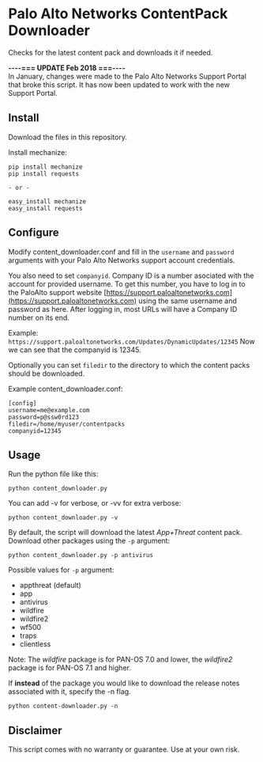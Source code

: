 Palo Alto Networks ContentPack Downloader
=========================================

Checks for the latest content pack and downloads it if needed.

**----=== UPDATE Feb 2018 ===----**  
In January, changes were made to the Palo Alto Networks Support Portal that broke this script. It has now been updated to work with the new Support Portal.

Install
-------

Download the files in this repository.

Install mechanize:

    pip install mechanize
    pip install requests
    
    - or -
    
    easy_install mechanize
    easy_install requests

Configure
---------

Modify content_downloader.conf and fill in the ``username`` and
``password`` arguments with your Palo Alto Networks support
account credentials.

You also need to set ``companyid``. Company ID is a number asociated
with the account for provided username. To get this number, you have 
to log in to the PaloAlto support website 
[https://support.paloaltonetworks.com](https://support.paloaltonetworks.com) 
using the same username and password as here. After logging in, most 
URLs will have a Company ID number on its end.

Example:
``https://support.paloaltonetworks.com/Updates/DynamicUpdates/12345``
Now we can see that the companyid is 12345.

Optionally you can set ``filedir`` to the directory to which the
content packs should be downloaded.

Example content_downloader.conf:

    [config]
    username=me@example.com
    password=p@ssw0rd123
    filedir=/home/myuser/contentpacks
    companyid=12345

Usage
-----

Run the python file like this:

    python content_downloader.py

You can add -v for verbose, or -vv for extra verbose:

    python content_downloader.py -v

By default, the script will download the latest *App+Threat* content pack.
Download other packages using the `-p` argument:

    python content_downloader.py -p antivirus

Possible values for `-p` argument:

* appthreat (default)
* app
* antivirus
* wildfire
* wildfire2
* wf500
* traps
* clientless

Note: The *wildfire* package is for PAN-OS 7.0 and lower, the *wildfire2*
package is for PAN-OS 7.1 and higher.

If **instead** of the package you would like to download the release notes associated with it, specify the -n flag.

    python content-downloader.py -n


Disclaimer
----------

This script comes with no warranty or guarantee. Use at your own risk.
